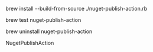 
brew install --build-from-source ./nuget-publish-action.rb

brew test nuget-publish-action

brew uninstall nuget-publish-action

NugetPublishAction
